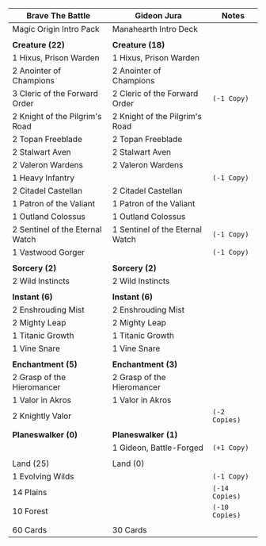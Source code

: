 | Brave The Battle | Gideon Jura | Notes 
|---|---|---
| Magic Origin Intro Pack | Manahearth Intro Deck |
| | |
| **Creature (22)** | **Creature (18)** |
| 1 Hixus, Prison Warden | 1 Hixus, Prison Warden |
| 2 Anointer of Champions | 2 Anointer of Champions |
| 3 Cleric of the Forward Order | 2 Cleric of the Forward Order | `(-1 Copy)`
| 2 Knight of the Pilgrim's Road | 2 Knight of the Pilgrim's Road |
| 2 Topan Freeblade | 2 Topan Freeblade |
| 2 Stalwart Aven | 2 Stalwart Aven |
| 2 Valeron Wardens | 2 Valeron Wardens |
| 1 Heavy Infantry | | `(-1 Copy)`
| 2 Citadel Castellan | 2 Citadel Castellan |
| 1 Patron of the Valiant | 1 Patron of the Valiant |
| 1 Outland Colossus | 1 Outland Colossus |
| 2 Sentinel of the Eternal Watch | 1 Sentinel of the Eternal Watch | `(-1 Copy)`
| 1 Vastwood Gorger | | `(-1 Copy)`
| | |
| **Sorcery (2)** | **Sorcery (2)** |
| 2 Wild Instincts | 2 Wild Instincts |
| | |
| **Instant (6)** | **Instant (6)** |
| 2 Enshrouding Mist | 2 Enshrouding Mist |
| 2 Mighty Leap | 2 Mighty Leap |
| 1 Titanic Growth | 1 Titanic Growth |
| 1 Vine Snare | 1 Vine Snare |
| | |
| **Enchantment (5)** | **Enchantment (3)** |
| 2 Grasp of the Hieromancer | 2 Grasp of the Hieromancer | 
| 1 Valor in Akros | 1 Valor in Akros |
| 2 Knightly Valor | | `(-2 Copies)`
| | |
| **Planeswalker (0)** | **Planeswalker (1)** |
| | 1 Gideon, Battle-Forged | `(+1 Copy)`
| | |
| Land (25) | Land (0) |
| 1 Evolving Wilds | | `(-1 Copy)`
| 14 Plains | | `(-14 Copies)`
| 10 Forest | | `(-10 Copies)`
| | |
| 60 Cards | 30 Cards |
